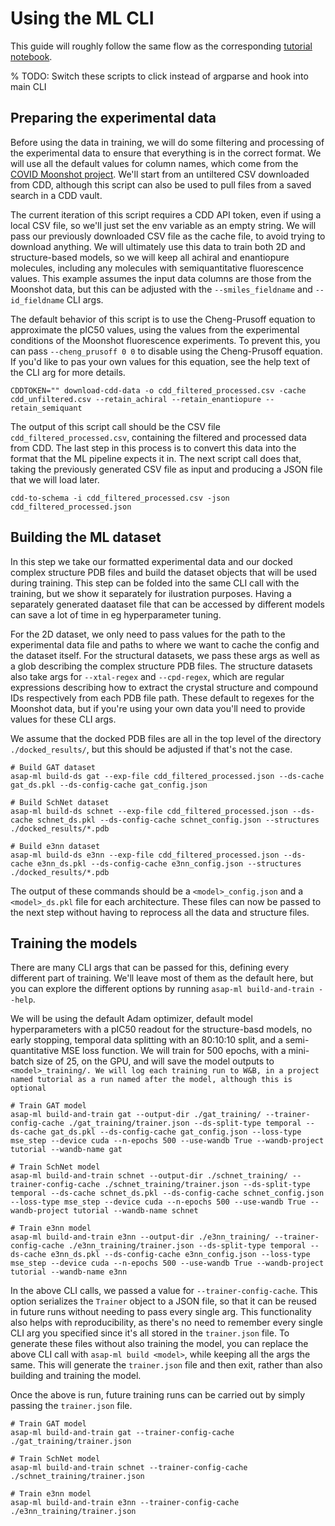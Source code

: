 Using the ML CLI
================

This guide will roughly follow the same flow as the corresponding [tutorial notebook](examples/training_ml_models_on_asap_data.ipynb).

% TODO: Switch these scripts to click instead of argparse and hook into main CLI

## Preparing the experimental data

Before using the data in training, we will do some filtering and processing of the experimental data to ensure that everything is in the correct format.
We will use all the default values for column names, which come from the [COVID Moonshot project](https://www.science.org/doi/10.1126/science.abo7201).
We'll start from an untiltered CSV downloaded from CDD, although this script can also be used to pull files from a saved search in a CDD vault.

The current iteration of this script requires a CDD API token, even if using a local CSV file, so we'll just set the env variable as an empty string.
We will pass our previously downloaded CSV file as the cache file, to avoid trying to download anything.
We will ultimately use this data to train both 2D and structure-based models, so we will keep all achiral and enantiopure molecules, including any molecules with semiquantitative fluorescence values.
This example assumes the input data columns are those from the Moonshot data, but this can be adjusted with the `--smiles_fieldname` and `--id_fieldname` CLI args.

The default behavior of this script is to use the Cheng-Prusoff equation to approximate the pIC50 values, using the values from the experimental conditions of the Moonshot fluorescence experiments.
To prevent this, you can pass `--cheng_prusoff 0 0` to disable using the Cheng-Prusoff equation.
If you'd like to pas your own values for this equation, see the help text of the CLI arg for more details.

```
CDDTOKEN="" download-cdd-data -o cdd_filtered_processed.csv -cache cdd_unfiltered.csv --retain_achiral --retain_enantiopure --retain_semiquant
```

The output of this script call should be the CSV file `cdd_filtered_processed.csv`, containing the filtered and processed data from CDD.
The last step in this process is to convert this data into the format that the ML pipeline expects it in.
The next script call does that, taking the previously generated CSV file as input and producing a JSON file that we will load later.

```
cdd-to-schema -i cdd_filtered_processed.csv -json cdd_filtered_processed.json
```

## Building the ML dataset

In this step we take our formatted experimental data and our docked complex structure PDB files and build the dataset objects that will be used during training.
This step can be folded into the same CLI call with the training, but we show it separately for ilustration purposes.
Having a separately generated daataset file that can be accessed by different models can save a lot of time in eg hyperparameter tuning.

For the 2D dataset, we only need to pass values for the path to the experimental data file and paths to where we want to cache the config and the dataset itself.
For the structural datasets, we pass these args as well as a glob describing the complex structure PDB files.
The structure datasets also take args for `--xtal-regex` and `--cpd-regex`, which are regular expressions describing how to extract the crystal structure and compound IDs respectively from each PDB file path.
These default to regexes for the Moonshot data, but if you're using your own data you'll need to provide values for these CLI args.

We assume that the docked PDB files are all in the top level of the directory `./docked_results/`, but this should be adjusted if that's not the case.

```
# Build GAT dataset
asap-ml build-ds gat --exp-file cdd_filtered_processed.json --ds-cache gat_ds.pkl --ds-config-cache gat_config.json

# Build SchNet dataset
asap-ml build-ds schnet --exp-file cdd_filtered_processed.json --ds-cache schnet_ds.pkl --ds-config-cache schnet_config.json --structures ./docked_results/*.pdb

# Build e3nn dataset
asap-ml build-ds e3nn --exp-file cdd_filtered_processed.json --ds-cache e3nn_ds.pkl --ds-config-cache e3nn_config.json --structures ./docked_results/*.pdb
```

The output of these commands should be a `<model>_config.json` and a `<model>_ds.pkl` file for each architecture.
These files can now be passed to the next step without having to reprocess all the data and structure files.

## Training the models

There are many CLI args that can be passed for this, defining every different part of training.
We'll leave most of them as the default here, but you can explore the different options by running `asap-ml build-and-train --help`.

We will be using the default Adam optimizer, default model hyperparameters with a pIC50 readout for the structure-basd models, no early stopping, temporal data splitting with an 80:10:10 split, and a semi-quantitative MSE loss function.
We will train for 500 epochs, with a mini-batch size of 25, on the GPU, and will save the model outputs to `<model>_training/.
We will log each training run to W&B, in a project named tutorial as a run named after the model, although this is optional`

```
# Train GAT model
asap-ml build-and-train gat --output-dir ./gat_training/ --trainer-config-cache ./gat_training/trainer.json --ds-split-type temporal --ds-cache gat_ds.pkl --ds-config-cache gat_config.json --loss-type mse_step --device cuda --n-epochs 500 --use-wandb True --wandb-project tutorial --wandb-name gat

# Train SchNet model
asap-ml build-and-train schnet --output-dir ./schnet_training/ --trainer-config-cache ./schnet_training/trainer.json --ds-split-type temporal --ds-cache schnet_ds.pkl --ds-config-cache schnet_config.json --loss-type mse_step --device cuda --n-epochs 500 --use-wandb True --wandb-project tutorial --wandb-name schnet

# Train e3nn model
asap-ml build-and-train e3nn --output-dir ./e3nn_training/ --trainer-config-cache ./e3nn_training/trainer.json --ds-split-type temporal --ds-cache e3nn_ds.pkl --ds-config-cache e3nn_config.json --loss-type mse_step --device cuda --n-epochs 500 --use-wandb True --wandb-project tutorial --wandb-name e3nn
```

In the above CLI calls, we passed a value for `--trainer-config-cache`.
This option serializes the `Trainer` object to a JSON file, so that it can be reused in future runs without needing to pass every single arg.
This functionality also helps with reproducibility, as there's no need to remember every single CLI arg you specified since it's all stored in the `trainer.json` file.
To generate these files without also training the model, you can replace the above CLI call with `asap-ml build <model>`, while keeping all the args the same.
This will generate the `trainer.json` file and then exit, rather than also building and training the model.

Once the above is run, future training runs can be carried out by simply passing the `trainer.json` file.

```
# Train GAT model
asap-ml build-and-train gat --trainer-config-cache ./gat_training/trainer.json

# Train SchNet model
asap-ml build-and-train schnet --trainer-config-cache ./schnet_training/trainer.json

# Train e3nn model
asap-ml build-and-train e3nn --trainer-config-cache ./e3nn_training/trainer.json
```
